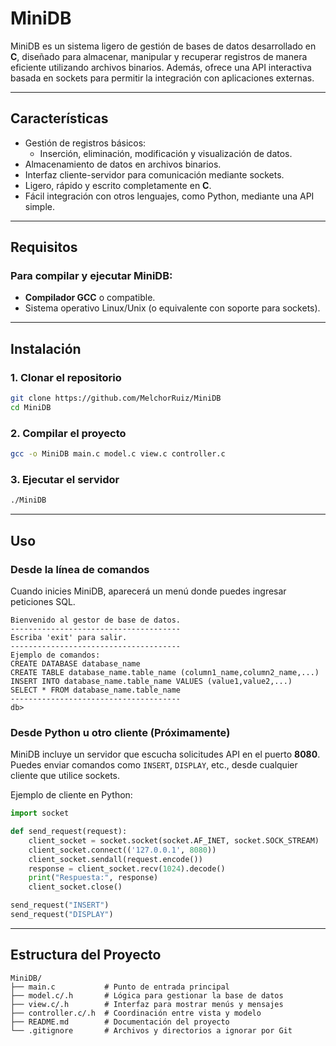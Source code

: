 # MiniDB

MiniDB es un sistema ligero de gestión de bases de datos desarrollado en **C**, diseñado para almacenar, manipular y recuperar registros de manera eficiente utilizando archivos binarios. Además, ofrece una API interactiva basada en sockets para permitir la integración con aplicaciones externas.

---

## Características

- Gestión de registros básicos:
  - Inserción, eliminación, modificación y visualización de datos.
- Almacenamiento de datos en archivos binarios.
- Interfaz cliente-servidor para comunicación mediante sockets.
- Ligero, rápido y escrito completamente en **C**.
- Fácil integración con otros lenguajes, como Python, mediante una API simple.

---

## Requisitos

### Para compilar y ejecutar MiniDB:
- **Compilador GCC** o compatible.
- Sistema operativo Linux/Unix (o equivalente con soporte para sockets).

---

## Instalación

### 1. Clonar el repositorio
```bash
git clone https://github.com/MelchorRuiz/MiniDB
cd MiniDB
```

### 2. Compilar el proyecto
```bash
gcc -o MiniDB main.c model.c view.c controller.c
```

### 3. Ejecutar el servidor
```bash
./MiniDB
```

---

## Uso

### Desde la línea de comandos
Cuando inicies MiniDB, aparecerá un menú donde puedes ingresar peticiones SQL.
```plaintext
Bienvenido al gestor de base de datos.
--------------------------------------
Escriba 'exit' para salir.
--------------------------------------
Ejemplo de comandos:
CREATE DATABASE database_name
CREATE TABLE database_name.table_name (column1_name,column2_name,...)
INSERT INTO database_name.table_name VALUES (value1,value2,...)
SELECT * FROM database_name.table_name
--------------------------------------
db> 
```

### Desde Python u otro cliente (Próximamente)
MiniDB incluye un servidor que escucha solicitudes API en el puerto **8080**. Puedes enviar comandos como `INSERT`, `DISPLAY`, etc., desde cualquier cliente que utilice sockets.

Ejemplo de cliente en Python:
```python
import socket

def send_request(request):
    client_socket = socket.socket(socket.AF_INET, socket.SOCK_STREAM)
    client_socket.connect(('127.0.0.1', 8080))
    client_socket.sendall(request.encode())
    response = client_socket.recv(1024).decode()
    print("Respuesta:", response)
    client_socket.close()

send_request("INSERT")
send_request("DISPLAY")
```

---

## Estructura del Proyecto

```plaintext
MiniDB/
├── main.c           # Punto de entrada principal
├── model.c/.h       # Lógica para gestionar la base de datos
├── view.c/.h        # Interfaz para mostrar menús y mensajes
├── controller.c/.h  # Coordinación entre vista y modelo
├── README.md        # Documentación del proyecto
└── .gitignore       # Archivos y directorios a ignorar por Git
```
